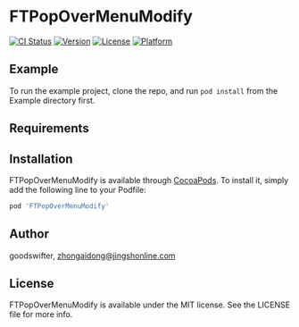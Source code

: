 # FTPopOverMenuModify

[![CI Status](https://img.shields.io/travis/goodswifter/FTPopOverMenuModify.svg?style=flat)](https://travis-ci.org/goodswifter/FTPopOverMenuModify)
[![Version](https://img.shields.io/cocoapods/v/FTPopOverMenuModify.svg?style=flat)](https://cocoapods.org/pods/FTPopOverMenuModify)
[![License](https://img.shields.io/cocoapods/l/FTPopOverMenuModify.svg?style=flat)](https://cocoapods.org/pods/FTPopOverMenuModify)
[![Platform](https://img.shields.io/cocoapods/p/FTPopOverMenuModify.svg?style=flat)](https://cocoapods.org/pods/FTPopOverMenuModify)

## Example

To run the example project, clone the repo, and run `pod install` from the Example directory first.

## Requirements

## Installation

FTPopOverMenuModify is available through [CocoaPods](https://cocoapods.org). To install
it, simply add the following line to your Podfile:

```ruby
pod 'FTPopOverMenuModify'
```

## Author

goodswifter, zhongaidong@jingshonline.com

## License

FTPopOverMenuModify is available under the MIT license. See the LICENSE file for more info.
